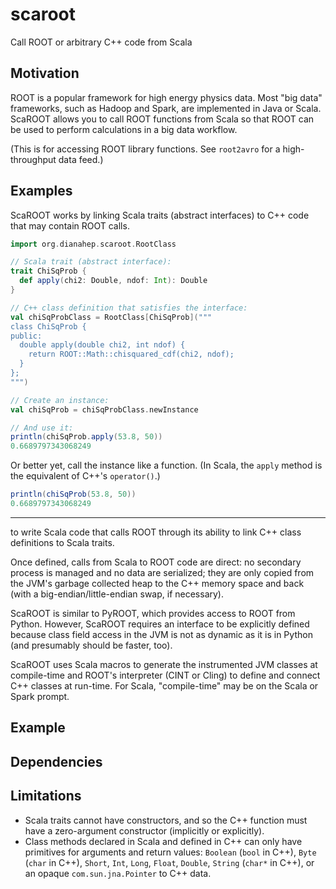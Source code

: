 # scaroot
Call ROOT or arbitrary C++ code from Scala

## Motivation

ROOT is a popular framework for high energy physics data. Most "big data" frameworks, such as Hadoop and Spark, are implemented in Java or Scala. ScaROOT allows you to call ROOT functions from Scala so that ROOT can be used to perform calculations in a big data workflow.

(This is for accessing ROOT library functions. See `root2avro` for a high-throughput data feed.)

## Examples

ScaROOT works by linking Scala traits (abstract interfaces) to C++ code that may contain ROOT calls.

```scala
import org.dianahep.scaroot.RootClass

// Scala trait (abstract interface):
trait ChiSqProb {
  def apply(chi2: Double, ndof: Int): Double
}

// C++ class definition that satisfies the interface:
val chiSqProbClass = RootClass[ChiSqProb]("""
class ChiSqProb {
public:
  double apply(double chi2, int ndof) {
    return ROOT::Math::chisquared_cdf(chi2, ndof);
  }
};
""")

// Create an instance:
val chiSqProb = chiSqProbClass.newInstance

// And use it:
println(chiSqProb.apply(53.8, 50))
0.6689797343068249
```

Or better yet, call the instance like a function. (In Scala, the `apply` method is the equivalent of C++'s `operator()`.)

```scala
println(chiSqProb(53.8, 50))
0.6689797343068249
```



---

to write Scala code that calls ROOT through its ability to link C++ class definitions to Scala traits.

Once defined, calls from Scala to ROOT code are direct: no secondary process is managed and no data are serialized; they are only copied from the JVM's garbage collected heap to the C++ memory space and back (with a big-endian/little-endian swap, if necessary).

ScaROOT is similar to PyROOT, which provides access to ROOT from Python. However, ScaROOT requires an interface to be explicitly defined because class field access in the JVM is not as dynamic as it is in Python (and presumably should be faster, too).

ScaROOT uses Scala macros to generate the instrumented JVM classes at compile-time and ROOT's interpreter (CINT or Cling) to define and connect C++ classes at run-time. For Scala, "compile-time" may be on the Scala or Spark prompt.

## Example



## Dependencies



## Limitations

  * Scala traits cannot have constructors, and so the C++ function must have a zero-argument constructor (implicitly or explicitly).
  * Class methods declared in Scala and defined in C++ can only have primitives for arguments and return values: `Boolean` (`bool` in C++), `Byte` (`char` in C++), `Short`, `Int`, `Long`, `Float`, `Double`, `String` (`char*` in C++), or an opaque `com.sun.jna.Pointer` to C++ data.

